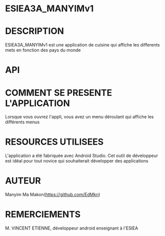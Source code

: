 # ESIEA3A_MANYIMv1

# DESCRIPTION
ESIEA3A_MANYIMv1 est une application de cuisine qui affiche les differents mets en fonction des pays du monde
# API

# COMMENT SE PRESENTE L'APPLICATION

Lorsque vous ouvrez l'appli, vous avez un menu déroulant qui affiche les différents menus

# RESOURCES UTILISEES
L'application a été fabriquée avec Android Studio. Cet outil de développeur est idéal pour tout novice qui souhaiterait
développer des applications

# AUTEUR
Manyim Ma Makon(https://github.com/EdMkn)

# REMERCIEMENTS
M. VINCENT ETIENNE, développeur android enseignant à l'ESIEA

